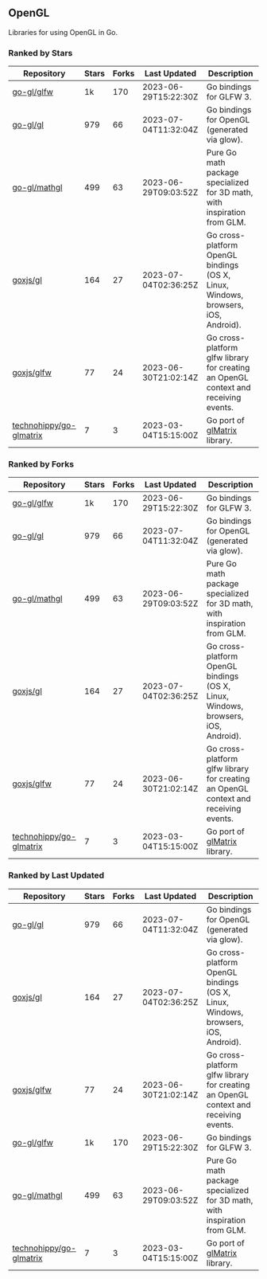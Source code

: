 ## OpenGL

Libraries for using OpenGL in Go.

### Ranked by Stars

| Repository | Stars | Forks | Last Updated | Description | 
|------------|-------|-------|--------------|-------------|
| [go-gl/glfw](https://github.com/go-gl/glfw) | 1k | 170 | 2023-06-29T15:22:30Z |  Go bindings for GLFW 3. |
| [go-gl/gl](https://github.com/go-gl/gl) | 979 | 66 | 2023-07-04T11:32:04Z |  Go bindings for OpenGL (generated via glow). |
| [go-gl/mathgl](https://github.com/go-gl/mathgl) | 499 | 63 | 2023-06-29T09:03:52Z |  Pure Go math package specialized for 3D math, with inspiration from GLM. |
| [goxjs/gl](https://github.com/goxjs/gl) | 164 | 27 | 2023-07-04T02:36:25Z |  Go cross-platform OpenGL bindings (OS X, Linux, Windows, browsers, iOS, Android). |
| [goxjs/glfw](https://github.com/goxjs/glfw) | 77 | 24 | 2023-06-30T21:02:14Z |  Go cross-platform glfw library for creating an OpenGL context and receiving events. |
| [technohippy/go-glmatrix](https://github.com/technohippy/go-glmatrix) | 7 | 3 | 2023-03-04T15:15:00Z |  Go port of [glMatrix](https://glmatrix.net/) library. |

### Ranked by Forks

| Repository | Stars | Forks | Last Updated | Description | 
|------------|-------|-------|--------------|-------------|
| [go-gl/glfw](https://github.com/go-gl/glfw) | 1k | 170 | 2023-06-29T15:22:30Z |  Go bindings for GLFW 3. |
| [go-gl/gl](https://github.com/go-gl/gl) | 979 | 66 | 2023-07-04T11:32:04Z |  Go bindings for OpenGL (generated via glow). |
| [go-gl/mathgl](https://github.com/go-gl/mathgl) | 499 | 63 | 2023-06-29T09:03:52Z |  Pure Go math package specialized for 3D math, with inspiration from GLM. |
| [goxjs/gl](https://github.com/goxjs/gl) | 164 | 27 | 2023-07-04T02:36:25Z |  Go cross-platform OpenGL bindings (OS X, Linux, Windows, browsers, iOS, Android). |
| [goxjs/glfw](https://github.com/goxjs/glfw) | 77 | 24 | 2023-06-30T21:02:14Z |  Go cross-platform glfw library for creating an OpenGL context and receiving events. |
| [technohippy/go-glmatrix](https://github.com/technohippy/go-glmatrix) | 7 | 3 | 2023-03-04T15:15:00Z |  Go port of [glMatrix](https://glmatrix.net/) library. |

### Ranked by Last Updated

| Repository | Stars | Forks | Last Updated | Description | 
|------------|-------|-------|--------------|-------------|
| [go-gl/gl](https://github.com/go-gl/gl) | 979 | 66 | 2023-07-04T11:32:04Z |  Go bindings for OpenGL (generated via glow). |
| [goxjs/gl](https://github.com/goxjs/gl) | 164 | 27 | 2023-07-04T02:36:25Z |  Go cross-platform OpenGL bindings (OS X, Linux, Windows, browsers, iOS, Android). |
| [goxjs/glfw](https://github.com/goxjs/glfw) | 77 | 24 | 2023-06-30T21:02:14Z |  Go cross-platform glfw library for creating an OpenGL context and receiving events. |
| [go-gl/glfw](https://github.com/go-gl/glfw) | 1k | 170 | 2023-06-29T15:22:30Z |  Go bindings for GLFW 3. |
| [go-gl/mathgl](https://github.com/go-gl/mathgl) | 499 | 63 | 2023-06-29T09:03:52Z |  Pure Go math package specialized for 3D math, with inspiration from GLM. |
| [technohippy/go-glmatrix](https://github.com/technohippy/go-glmatrix) | 7 | 3 | 2023-03-04T15:15:00Z |  Go port of [glMatrix](https://glmatrix.net/) library. |

